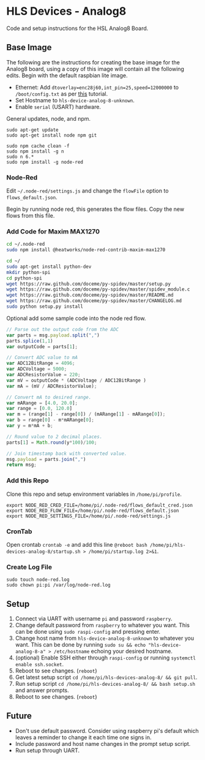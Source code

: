 # HLS Devices - Analog8
Code and setup instructions for the HSL Analog8 Board.

## Base Image
The following are the instructions for creating the base image for the Analog8 board, using a copy of this image will contain all the following edits. Begin with the default raspbian lite image.

- Ethernet: Add `dtoverlay=enc28j60,int_pin=25,speed=12000000` to `/boot/config.txt` as per [this](http://raspi.tv/2015/ethernet-on-pi-zero-how-to-put-an-ethernet-port-on-your-pi) tutorial. 
- Set Hostname to `hls-device-analog-8-unknown`.
- Enable `serial` (USART) hardware.

General updates, node, and npm.

```
sudo apt-get update
sudo apt-get install node npm git

sudo npm cache clean -f
sudo npm install -g n
sudo n 6.* 
sudo npm install -g node-red

```

### Node-Red

Edit `~/.node-red/settings.js` and change the `flowFile` option to `flows_default.json`.

Begin by running node red, this generates the flow files. Copy the new flows from this file.

### Add Code for Maxim MAX1270

```bash
cd ~/.node-red
sudo npm install @heatworks/node-red-contrib-maxim-max1270

cd ~/
sudo apt-get install python-dev
mkdir python-spi
cd python-spi
wget https://raw.github.com/doceme/py-spidev/master/setup.py
wget https://raw.github.com/doceme/py-spidev/master/spidev_module.c
wget https://raw.github.com/doceme/py-spidev/master/README.md
wget https://raw.github.com/doceme/py-spidev/master/CHANGELOG.md
sudo python setup.py install
```

Optional add some sample code into the node red flow.

```js
// Parse out the output code from the ADC
var parts = msg.payload.split(",")
parts.splice(1,1)
var outputCode = parts[1];

// Convert ADC value to mA
var ADC12BitRange = 4096;
var ADCVoltage = 5000;
var ADCResistorValue = 220;
var mV = outputCode * (ADCVoltage / ADC12BitRange )
var mA = (mV / ADCResistorValue);

// Convert mA to desired range.
var mARange = [4.0, 20.0];
var range = [0.0, 120.0]
var m = (range[1] - range[0]) / (mARange[1] - mARange[0]);
var b = range[0] - m*mARange[0];
var y = m*mA + b;

// Round value to 2 decimal places.
parts[1] = Math.round(y*100)/100;

// Join timestamp back with converted value.
msg.payload = parts.join(",")
return msg;
```

### Add this Repo

Clone this repo and setup environment variables in `/home/pi/profile`.

```
export NODE_RED_CRED_FILE=/home/pi/.node-red/flows_default_cred.json
export NODE_RED_FLOW_FILE=/home/pi/.node-red/flows_default.json
export NODE_RED_SETTINGS_FILE=/home/pi/.node-red/settings.js
```

### CronTab

Open crontab `crontab -e` and add this line `@reboot bash /home/pi/hls-devices-analog-8/startup.sh > /home/pi/startup.log 2>&1`.

### Create Log File

```
sudo touch node-red.log
sudo chown pi:pi /var/log/node-red.log 
```

## Setup

1. Connect via UART with username `pi` and password `raspberry`.
2. Change default password from `raspberry` to whatever you want. This can be done using `sudo raspi-config` and pressing enter.
3. Change host name from `hls-device-analog-8-unknown` to whatever you want. This can be done by running `sudo su && echo "hls-device-analog-8-a" > /etc/hostname` echoing your desired hostname.
4. (optional) Enable SSH either through `raspi-config` or running `systemctl enable ssh.socket`.
5. Reboot to see changes. (`reboot`)
6. Get latest setup script `cd /home/pi/hls-devices-analog-8/ && git pull`.
7. Run setup script `cd /home/pi/hls-devices-analog-8/ && bash setup.sh` and answer prompts.
8. Reboot to see changes. (`reboot`)

## Future

- Don't use default password. Consider using raspberry pi's default which leaves a reminder to change it each time one signs in.
- Include password and host name changes in the prompt setup script.
- Run setup through UART.